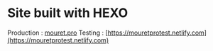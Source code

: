 # Site built with HEXO
Production : [mouret.pro](https://mouret.pro)
Testing : [https://mouretprotest.netlify.com](https://mouretprotest.netlify.com)
